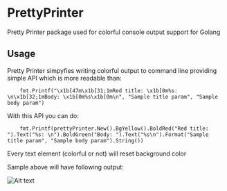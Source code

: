 # PrettyPrinter
Pretty Printer package used for colorful console output support for Golang

## Usage

Pretty Printer simpyfies writing colorful output to command line providing simple API which is more readable than:
```
	fmt.Printf("\x1b[47m\x1b[31;1mRed title: \x1b[0m%s: \n\x1b[32;1mBody: \x1b[0m%s\x1b[0m\n", "Sample title param", "Sample body param")
```

With this API you can do:
```
	fmt.Printf(prettyPrinter.New().BgYellow().BoldRed("Red title: ").Text("%s: \n").BoldGreen("Body: ").Text("%s\n").Format("Sample title param", "Sample body param").String())
```

Every text element (colorful or not) will reset background color

Sample above will have following output:

![Alt text](https://dl.dropboxusercontent.com/u/4557819/pretty_printer_sample.png "Sample output screenshot")
